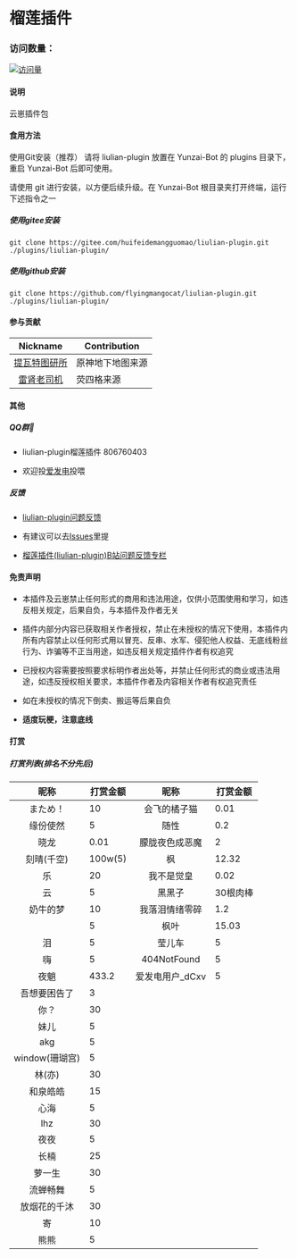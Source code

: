 # 榴莲插件
 
### 访问数量：
[![访问量](https://profile-counter.glitch.me/liulian-plugin/count.svg)](https://gitee.com/huifeidemangguomaocoder/liulian-plugin)

#### 说明
云崽插件包 

#### 食用方法

使用Git安装（推荐）
请将 liulian-plugin 放置在 Yunzai-Bot 的 plugins 目录下，重启 Yunzai-Bot 后即可使用。

请使用 git 进行安装，以方便后续升级。在 Yunzai-Bot 根目录夹打开终端，运行下述指令之一

##### 使用gitee安装
```
git clone https://gitee.com/huifeidemangguomao/liulian-plugin.git ./plugins/liulian-plugin/
```

##### 使用github安装 
```
git clone https://github.com/flyingmangocat/liulian-plugin.git ./plugins/liulian-plugin/
```

#### 参与贡献
| Nickname                                                     | Contribution                        |
| :----------------------------------------------------------: | ----------------------------------- |
|[提瓦特图研所](https://m.bilibili.com/space/1872522256?share_from=space&share_medium=android&share_plat=android&share_session_id=246f71fc-347b-4371-b8cf-2e51df9d0572&share_source=COPY&share_tag=s_i&timestamp=1665512676&unique_k=nXaICOt) | 原神地下地图来源 |
|[雷肾老司机](https://www.miyoushe.com/ys/accountCenter/postList?id=81879993) | 荧四格来源 |

#### 其他

##### QQ群🌾

* liulian-plugin榴莲插件   806760403

* 欢迎投[爱发电](https://afdian.net/a/huifeidemangguomao)投喂

##### 反馈

* [liulian-plugin问题反馈](https://pd.qq.com/s/ewii86r08)

* 有建议可以去[Issues](https://gitee.com/huifeidemangguomao/liulian-plugin/issues)里提

* [榴莲插件(liulian-plugin)B站问题反馈专栏](https://b23.tv/GecaEsK)

#### 免责声明

* 本插件及云崽禁止任何形式的商用和违法用途，仅供小范围使用和学习，如违反相关规定，后果自负，与本插件及作者无关

* 插件内部分内容已获取相关作者授权，禁止在未授权的情况下使用，本插件内所有内容禁止以任何形式用以冒充、反串、水军、侵犯他人权益、无底线粉丝行为、诈骗等不正当用途，如违反相关规定插件作者有权追究

* 已授权内容需要按照要求标明作者出处等，并禁止任何形式的商业或违法用途，如违反授权相关要求，本插件作者及内容相关作者有权追究责任

* 如在未授权的情况下倒卖、搬运等后果自负

* **适度玩梗，注意底线**
 
#### 打赏

##### 打赏列表(排名不分先后)
| 昵称          | 打赏金额         | 昵称          | 打赏金额          |
| :------------: | --------- | :------------: | --------- | 
|まため！| 10 |会飞的橘子猫 |0.01 |
|缘份使然 | 5 |随性 |0.2 |
|晓龙 |0.01 |朦胧夜色成恶魔 |2 |
|刻晴(千空) |100w(5) |枫 |12.32 |
|乐 |20 |我不是觉皇 |0.02 |
|云 |5 |黑黑子 |30根肉棒 |
|奶牛的梦 |10 |我落泪情绪零碎 |1.2 |
|  |5 |枫叶 |15.03 |
|泪 |5 |莹儿车 |5 |
|嗨 |5 |404NotFound |5 |
|夜魈 |433.2 |爱发电用户_dCxv |5 | 
|吾想要困告了 |3 |
|你？ |30 |
|妹儿 |5 |
|akg |5 |
|window(珊瑚宫) |5 |
|林(亦) |30 |
|和泉皓皓 |15 |
|心海 |5 |
|lhz |30 |
|夜夜 |5 |
|长楠 |25 |
|萝一生 |30 |
|流蝉畅舞 |5 |
|放烟花的千沐 |30 |
|寄 |10 |
|熊熊 |5 |
